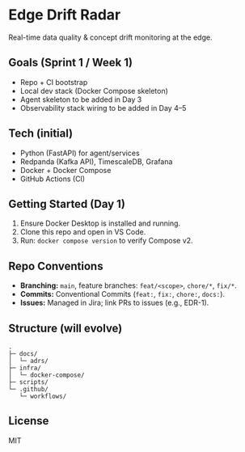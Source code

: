 # Edge Drift Radar

Real-time data quality & concept drift monitoring at the edge.

## Goals (Sprint 1 / Week 1)
- Repo + CI bootstrap
- Local dev stack (Docker Compose skeleton)
- Agent skeleton to be added in Day 3
- Observability stack wiring to be added in Day 4–5

## Tech (initial)
- Python (FastAPI) for agent/services
- Redpanda (Kafka API), TimescaleDB, Grafana
- Docker + Docker Compose
- GitHub Actions (CI)

## Getting Started (Day 1)
1. Ensure Docker Desktop is installed and running.
2. Clone this repo and open in VS Code.
3. Run: `docker compose version` to verify Compose v2.

## Repo Conventions
- **Branching:** `main`, feature branches: `feat/<scope>`, `chore/*`, `fix/*`.
- **Commits:** Conventional Commits (`feat:`, `fix:`, `chore:`, `docs:`).
- **Issues:** Managed in Jira; link PRs to issues (e.g., EDR-1).

## Structure (will evolve)
```
.
├─ docs/
│  └─ adrs/
├─ infra/
│  └─ docker-compose/
├─ scripts/
└─ .github/
   └─ workflows/
```

## License
MIT
